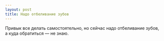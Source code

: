 ```yaml
---
layout: post 
title: Надо отбеливание зубов 
--- 
```

Привык все делать самостоятельно, но сейчас надо отбеливание зубов, а куда обратиться — не знаю.
